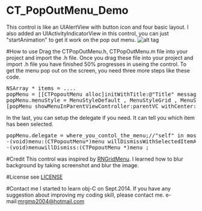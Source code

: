 <script src="https://google-code-prettify.googlecode.com/svn/loader/run_prettify.js"></script>
# CT_PopOutMenu_Demo
This control is like an UIAlertView with button icon and four basic layout. I also added an UIActivityIndicatorView in this control, you can just "startAnimation" to get it work on the pop out menu.
![alt tag](https://github.com/ckpiggy/CT_PopOutMenu_Demo/blob/master/image/menu_demo.png)

#How to use
Drag the CTPopOutMenu.h, CTPopOutMenu.m file into your project and import the .h file.
Once you drag these file into your project and import .h file you have finished 50% progresses in useing the control.
To get the menu pop out on the screen, you need three more steps like these code.
<pre>
NSArray * items = ....
popMenu = [[CTPopoutMenu alloc]initWithTitle:@"Title" message:@"message" items:items];
popMenu.menuStyle = MenuStyleDefault , MenuStyleGrid , MenuStyleList or MenuStyleOval;//choose one from these
[popMenu showMenuInParentViewController:parentVC withCenter:center];
</pre>
In the last, you can setup the delegate if you need. It can tell you which item has been selected.
<pre>
popMenu.delegate = where_you_contol_the_menu;//"self" in most situation 
-(void)menu:(CTPopoutMenu*)menu willDismissWithSelectedItemAtIndex:(NSUInteger)index;
-(void)menuwillDismiss:(CTPopoutMenu *)menu ;
</pre>

#Credit
This control was inspired by <a href="https://github.com/rnystrom/RNGridMenu">RNGridMenu</a>. I learned how to blur background by taking screenshot and blur the image.

#License
see <a href="https://github.com/ckpiggy/CT_PopOutMenu_Demo/blob/master/LICENSE">LICENSE</a>

#Contact me
I started to learn obj-C on Sept.2014. If you have any suggestion about improving my coding skill, please contact me. 
e-mail:mrgmp2004@hotmail.com
